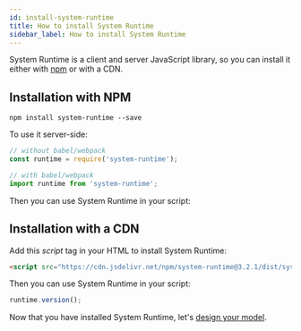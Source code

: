 ```yaml
---
id: install-system-runtime
title: How to install System Runtime
sidebar_label: How to install System Runtime
---
```


System Runtime is a client and server JavaScript library, so you can install it either with [npm](https://www.npmjs.com) or with a CDN.

## Installation with NPM

```shell
npm install system-runtime --save
```

To use it server-side:

```js
// without babel/webpack
const runtime = require('system-runtime');

// with babel/webpack
import runtime from 'system-runtime';
```

Then you can use System Runtime in your script:

## Installation with a CDN

Add this *script* tag in your HTML to install System Runtime:

```html
<script src="https://cdn.jsdelivr.net/npm/system-runtime@3.2.1/dist/system-runtime.min.js"></script>
```

Then you can use System Runtime in your script:

```js
runtime.version();
```

Now that you have installed System Runtime, let's [design your model](design-your-model.html).